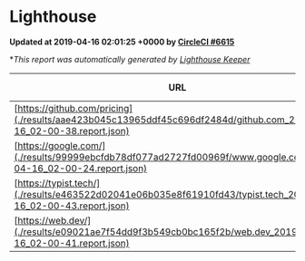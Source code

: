 
# Lighthouse

**Updated at 2019-04-16 02:01:25 +0000 by [CircleCI #6615](https://circleci.com/gh/ItinerisLtd/lighthouse-keeper-example/6615)**

**This report was automatically generated by [Lighthouse Keeper](https://github.com/itinerisltd/lighthouse-keeper)*

| URL | Performance | Accessibility | Best Practices | SEO | PWA | Updated At |
| --- | --- | --- | --- | --- | --- | --- |
| [https://github.com/pricing](./results/aae423b045c13965ddf45c696df2484d/github.com_2019-04-16_02-00-38.report.json) | 0.87 | 0.89 | 0.93 | 0.9 | 0.58 | 2019-04-16T02:00:38.741Z |
| [https://google.com/](./results/99999ebcfdb78df077ad2727fd00969f/www.google.com_2019-04-16_02-00-24.report.json) | 0.96 | 0.71 | 0.93 | 0.82 | 0.58 | 2019-04-16T02:00:24.143Z |
| [https://typist.tech/](./results/e463522d02041e06b035e8f61910fd43/typist.tech_2019-04-16_02-00-43.report.json) | 1 |  |  |  |  | 2019-04-16T02:00:43.030Z |
| [https://web.dev/](./results/e09021ae7f54dd9f3b549cb0bc165f2b/web.dev_2019-04-16_02-00-41.report.json) | 0.95 | 0.93 | 1 | 0.96 | 1 | 2019-04-16T02:00:41.827Z |
